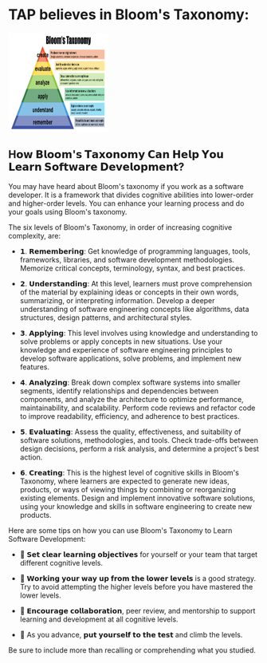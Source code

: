# TAP believes in Bloom's Taxonomy:

<img src="/images/blooms-taxonomy.webp"  height="200" width="200" />

## H𝗼𝘄 𝗕𝗹𝗼𝗼𝗺'𝘀 𝗧𝗮𝘅𝗼𝗻𝗼𝗺𝘆 𝗖𝗮𝗻 𝗛𝗲𝗹𝗽 𝗬𝗼𝘂 𝗟𝗲𝗮𝗿𝗻 𝗦𝗼𝗳𝘁𝘄𝗮𝗿𝗲 𝗗𝗲𝘃𝗲𝗹𝗼𝗽𝗺𝗲𝗻𝘁?

You may have heard about Bloom's taxonomy if you work as a software developer. It is a framework that divides cognitive abilities into lower-order and higher-order levels. You can enhance your learning process and do your goals using Bloom's taxonomy.

The six levels of Bloom's Taxonomy, in order of increasing cognitive complexity, are:

- 𝟭. 𝗥𝗲𝗺𝗲𝗺𝗯𝗲𝗿𝗶𝗻𝗴: Get knowledge of programming languages, tools, frameworks, libraries, and software development methodologies. Memorize critical concepts, terminology, syntax, and best practices.

- 𝟮. 𝗨𝗻𝗱𝗲𝗿𝘀𝘁𝗮𝗻𝗱𝗶𝗻𝗴: At this level, learners must prove comprehension of the material by explaining ideas or concepts in their own words, summarizing, or interpreting information. Develop a deeper understanding of software engineering concepts like algorithms, data structures, design patterns, and architectural styles.

- 𝟯. 𝗔𝗽𝗽𝗹𝘆𝗶𝗻𝗴: This level involves using knowledge and understanding to solve problems or apply concepts in new situations. Use your knowledge and experience of software engineering principles to develop software applications, solve problems, and implement new features.

- 𝟰. 𝗔𝗻𝗮𝗹𝘆𝘇𝗶𝗻𝗴: Break down complex software systems into smaller segments, identify relationships and dependencies between components, and analyze the architecture to optimize performance, maintainability, and scalability. Perform code reviews and refactor code to improve readability, efficiency, and adherence to best practices.

- 𝟱. 𝗘𝘃𝗮𝗹𝘂𝗮𝘁𝗶𝗻𝗴: Assess the quality, effectiveness, and suitability of software solutions, methodologies, and tools. Check trade-offs between design decisions, perform a risk analysis, and determine a project's best action.

- 𝟲. 𝗖𝗿𝗲𝗮𝘁𝗶𝗻𝗴: This is the highest level of cognitive skills in Bloom's Taxonomy, where learners are expected to generate new ideas, products, or ways of viewing things by combining or reorganizing existing elements. Design and implement innovative software solutions, using your knowledge and skills in software engineering to create new products.

Here are some tips on how you can use Bloom's Taxonomy to Learn Software Development:

- 🔹 𝗦𝗲𝘁 𝗰𝗹𝗲𝗮𝗿 𝗹𝗲𝗮𝗿𝗻𝗶𝗻𝗴 𝗼𝗯𝗷𝗲𝗰𝘁𝗶𝘃𝗲𝘀 for yourself or your team that target different cognitive levels.

- 🔹 𝗪𝗼𝗿𝗸𝗶𝗻𝗴 𝘆𝗼𝘂𝗿 𝘄𝗮𝘆 𝘂𝗽 𝗳𝗿𝗼𝗺 𝘁𝗵𝗲 𝗹𝗼𝘄𝗲𝗿 𝗹𝗲𝘃𝗲𝗹𝘀 is a good strategy. Try to avoid attempting the higher levels before you have mastered the lower levels.

- 🔹 𝗘𝗻𝗰𝗼𝘂𝗿𝗮𝗴𝗲 𝗰𝗼𝗹𝗹𝗮𝗯𝗼𝗿𝗮𝘁𝗶𝗼𝗻, peer review, and mentorship to support learning and development at all cognitive levels.

- 🔹 As you advance, 𝗽𝘂𝘁 𝘆𝗼𝘂𝗿𝘀𝗲𝗹𝗳 𝘁𝗼 𝘁𝗵𝗲 𝘁𝗲𝘀𝘁 and climb the levels. 

Be sure to include more than recalling or comprehending what you studied.